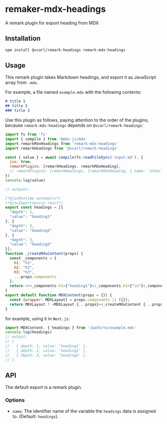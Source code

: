 # remaker-mdx-headings
A remark plugin for export heading from MDX

## Installation
```bash
npm install @vcarl/remark-headings remark-mdx-headings
```

## Usage
This remark plugin takes Markdown headings, and export it as JavaScript array from `.mdx`.

For example, a file named `example.mdx` with the following contents:
```markdown
# title 1
## title 2
### title 3
```
Use this plugin as follows, paying attention to the order of the plugins, because `remark-mdx-headings` depends on `@vcarl/remark-headings`:
```javascript
import fs from 'fs'
import { compile } from '@mdx-js/mdx'
import remarkMdxHeadings from 'remark-mdx-headings'
import remarkHeadings from '@vcarl/remark-headings'

const { value } = await compile(fs.readFileSync('input.md'), {
  jsx: true,
  remarkPlugins: [remarkHeadings, remarkMdxHeading],
  // remarkPlugins: [remarkHeadings, [remarkMdxHeading, { name: 'other name' }]]
})
console.log(value)

// outputs:

/*@jsxRuntime automatic*/
/*@jsxImportSource react*/
export const headings = [{
  "depth": 1,
  "value": "heading1"
}, {
  "depth": 2,
  "value": "heading2"
}, {
  "depth": 3,
  "value": "heading3"
}];
function _createMdxContent(props) {
  const _components = {
    h1: "h1",
    h2: "h2",
    h3: "h3",
    ...props.components
  };
  return <><_components.h1>{"heading1"}</_components.h1>{"\n"}<_components.h2>{"heading2"}</_components.h2>{"\n"}<_components.h3>{"heading3 {#custom-id}"}</_components.h3></>;
}
export default function MDXContent(props = {}) {
  const {wrapper: MDXLayout} = props.components || ({});
  return MDXLayout ? <MDXLayout {...props}><_createMdxContent {...props} /></MDXLayout> : _createMdxContent(props);
}


```

for example, using it in `Next.js`:
```javascript
import MDXContent, { headings } from '/path/to/example.mdx'
console.log(headings)
// output:
// [
//   { depth: 1, value: 'heading1' },
//   { depth: 2, value: 'heading2' },
//   { depth: 3, value: 'heading3' },
// ]
```

## API
The default export is a remark plugin.

### Options
- `name`: The identifier name of the variable the `headings` data is assigned to. (Default: `headings`).
